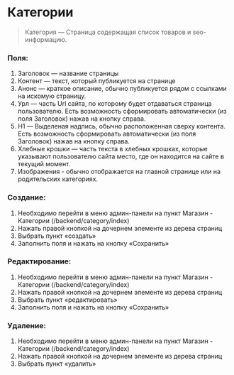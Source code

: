 # Категории

> Категория — Страница содержащая список товаров и seo-информацию.


### Поля:

1. Заголовок — название страницы
2. Контент — текст, который публикуется на странице
3. Анонс — краткое описание, обычно публикуется рядом с ссылками на искомую страницу.
4. Урл — часть Url сайта, по которому будет отдаваться страница пользователю. Есть возможность сформировать автоматически (из поля Заголовок) нажав на кнопку справа.
5. H1 — Выделеная надпись, обычно расположенная сверху контента.  Есть возможность сформировать автоматически (из поля Заголовок) нажав на кнопку справа.
6. Хлебные крошки — часть текста в хлебных крошках, которые указывают пользователю сайта место, где он находится на сайте в текущий момент.
7. Изображения - обычно отображается на главной странице или на родительских категориях.


### Создание:

1. Необходимо перейти в меню админ-панели на пункт Магазин - Категории (/backend/category/index)
2. Нажать правой кнопкой на дочернем элементе из дерева страниц
3. Выбрать пункт «создать»
4. Заполнить поля и нажать на кнопку «Сохранить»

### Редактирование:

1. Необходимо перейти в меню админ-панели на пункт Магазин - Категории (/backend/category/index)
2. Нажать правой кнопкой на дочернем элементе из дерева страниц
3. Выбрать пункт «редактировать»
4. Заполнить поля и нажать на кнопку «Сохранить»

### Удаление:

1. Необходимо перейти в меню админ-панели на пункт Магазин - Категории (/backend/category/index)
2. Нажать правой кнопкой на дочернем элементе из дерева страниц
3. Выбрать пункт «удалить»